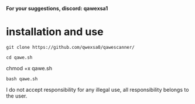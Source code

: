 
**For your suggestions, discord: qawexsa1**

# installation and use

```
git clone https://github.com/qwexsa0/qawescanner/
```
```
cd qawe.sh
```
chmod +x qawe.sh
```
bash qawe.sh
```


I do not accept responsibility for any illegal use, all responsibility belongs to the user.
